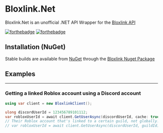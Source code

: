 # Bloxlink.Net
Bloxlink.Net is an unofficial .NET API Wrapper for the [Bloxlink API](https://blox.link/developers)

[![forthebadge](https://forthebadge.com/images/badges/made-with-c-sharp.svg)](https://forthebadge.com)
[![forthebadge](https://forthebadge.com/images/badges/you-didnt-ask-for-this.svg)](https://forthebadge.com)

## Installation (NuGet)
Stable builds are available from [NuGet](https://www.nuget.org/) through the [Bloxlink Nuget Package](https://www.nuget.org/packages/Bloxlink.Net/)


## Examples
___
### Getting a linked Roblox account using a Discord account
```cs
using var client = new BloxlinkClient();

ulong discordUserId = 123456789101112;
var robloxUserId = await client.GetUserAsync(discordUserId, cache: true);
// Their Roblox account that's linked to a certain guild, not globally.
// var robloxUserId = await client.GetUserAsync(discordUserId, guildId);
```
